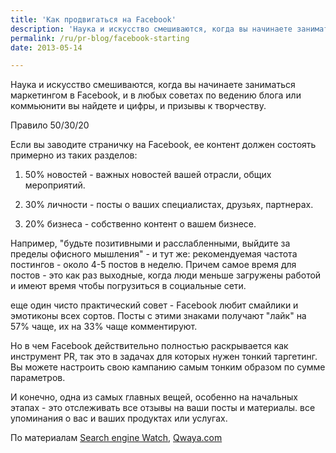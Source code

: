 ```yaml
---
title: 'Как продвигаться на Facebook'
description: 'Наука и искусство смешиваются, когда вы начинаете заниматься маркетингом в Facebook, и в любых советах по ведению блога или коммьюнити вы найдете и цифры, и призывы к творчеству. Правило 50/30/20'
permalink: /ru/pr-blog/facebook-starting
date: 2013-05-14

---
```


Наука и искусство смешиваются, когда вы начинаете заниматься маркетингом в Facebook, и в любых советах по ведению блога или коммьюнити вы найдете и цифры, и призывы к творчеству.

Правило 50/30/20

Если вы заводите страничку на Facebook, ее контент должен состоять примерно из таких разделов:

1. 50% новостей - важных новостей вашей отрасли, общих мероприятий.

2. 30%  личности - посты о ваших специалистах, друзьях, партнерах.

3. 20% бизнеса - собственно контент о вашем бизнесе.

Например, "будьте позитивными и расслабленными, выйдите за пределы офисного мышления" - и тут же: рекомендуемая частота постингов - около 4-5 постов в неделю. Причем самое время для постов - это как раз выходные, когда люди меньше загружены работой и имеют время чтобы погрузиться в социальные сети.

еще один чисто практический совет - Facebook любит смайлики и эмотиконы всех сортов. Посты с этими знаками получают "лайк" на 57% чаще, их на 33% чаще комментируют.

Но в чем Facebook действительно полностью раскрывается как инструмент PR, так это в задачах для которых нужен тонкий таргетинг. Вы можете настроить свою кампанию самым тонким образом по сумме параметров.

И конечно, одна из самых главных вещей, особенно на начальных этапах - это отслеживать все отзывы на ваши посты и материалы. все упоминания о вас и ваших продуктах или услугах.

По материалам <a href="https://searchenginewatch.com/article/2266182/22-Facebook-PR-Secrets-Every-Community-Manager-Should-Know">Search engine Watch</a>, <a href="https://www.qwaya.com/blog/2013-05-08/a-scientific-approach-to-facebook-advertising/">Qwaya.com</a>

